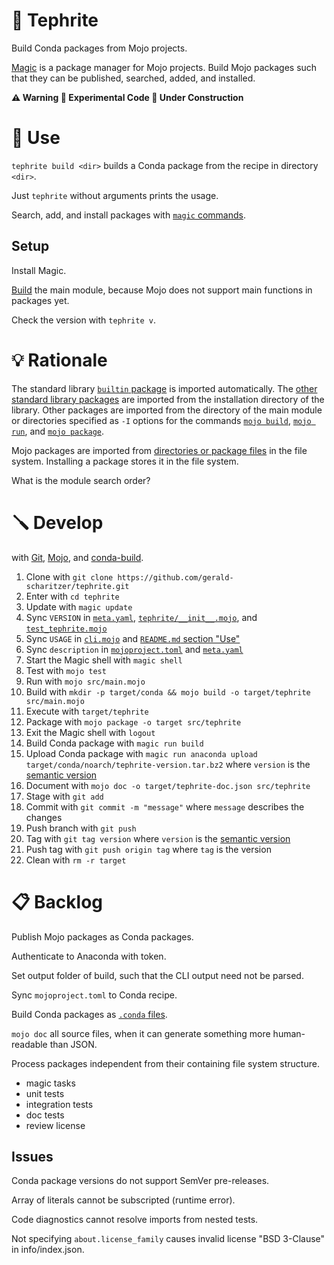 # 🌋 Tephrite

Build Conda packages from Mojo projects.

[Magic](https://docs.modular.com/magic/) is a package manager for Mojo projects.
Build Mojo packages such that they can be published, searched, added, and installed.

**⚠️ Warning 🧪 Experimental Code 🚧 Under Construction**

# 🔌 Use

`tephrite build <dir>` builds a Conda package from the recipe in directory `<dir>`.

Just `tephrite` without arguments prints the usage.

Search, add, and install packages with [`magic` commands](https://docs.modular.com/magic/commands).

## Setup

Install Magic.

[Build](#-develop) the main module, because Mojo does not support main functions in packages yet.

Check the version with `tephrite v`.

# 💡 Rationale

The standard library [`builtin` package](https://docs.modular.com/mojo/stdlib/builtin/) is imported automatically.
The [other standard library packages](https://docs.modular.com/mojo/stdlib/algorithm/functional/)
are imported from the installation directory of the library.
Other packages are imported from the directory of the main module
or directories specified as `-I` options for the commands
[`mojo build`](https://docs.modular.com/mojo/cli/build#-i-path),
[`mojo run`](https://docs.modular.com/mojo/cli/run#-i-path), and
[`mojo package`](https://docs.modular.com/mojo/cli/package#-i-path).

Mojo packages are imported from [directories or package files](https://docs.modular.com/mojo/manual/packages) in the file system.
Installing a package stores it in the file system.

What is the module search order?

# 🪛 Develop

with [Git](https://git-scm.com/book),
[Mojo](https://docs.modular.com/mojo/manual/), and
[conda-build](https://docs.conda.io/projects/conda-build/en/stable/).

1. Clone with `git clone https://github.com/gerald-scharitzer/tephrite.git`
2. Enter with `cd tephrite`
3. Update with `magic update`
4. Sync `VERSION` in [`meta.yaml`](meta.yaml), [`tephrite/__init__.mojo`](src/tephrite/__init__.mojo), and [`test_tephrite.mojo`](src/test_tephrite.mojo)
5. Sync `USAGE` in [`cli.mojo`](src/cli.mojo) and [`README.md` section "Use"](#-use)
6. Sync `description` in [`mojoproject.toml`](mojoproject.toml) and [`meta.yaml`](recipe/meta.yaml)
7. Start the Magic shell with `magic shell`
8. Test with `mojo test`
9. Run with `mojo src/main.mojo`
10. Build with `mkdir -p target/conda && mojo build -o target/tephrite src/main.mojo`
11. Execute with `target/tephrite`
12. Package with `mojo package -o target src/tephrite`
13. Exit the Magic shell with `logout`
14. Build Conda package with `magic run build`
15. Upload Conda package with `magic run anaconda upload target/conda/noarch/tephrite-version.tar.bz2` where `version` is the [semantic version](https://semver.org)
16. Document with `mojo doc -o target/tephrite-doc.json src/tephrite`
17. Stage with `git add`
18. Commit with `git commit -m "message"` where `message` describes the changes
19. Push branch with `git push`
20. Tag with `git tag version` where `version` is the [semantic version](https://semver.org/)
21. Push tag with `git push origin tag` where `tag` is the version
22. Clean with `rm -r target`

# 📋 Backlog

Publish Mojo packages as Conda packages.

Authenticate to Anaconda with token.

Set output folder of build, such that the CLI output need not be parsed.

Sync `mojoproject.toml` to Conda recipe.

Build Conda packages as [`.conda` files](https://docs.conda.io/projects/conda-build/en/stable/resources/package-spec.html).

`mojo doc` all source files, when it can generate something more human-readable than JSON.

Process packages independent from their containing file system structure.

- magic tasks
- unit tests
- integration tests
- doc tests
- review license

## Issues

Conda package versions do not support SemVer pre-releases.

Array of literals cannot be subscripted (runtime error).

Code diagnostics cannot resolve imports from nested tests.

Not specifying `about.license_family` causes invalid license "BSD 3-Clause" in info/index.json.
